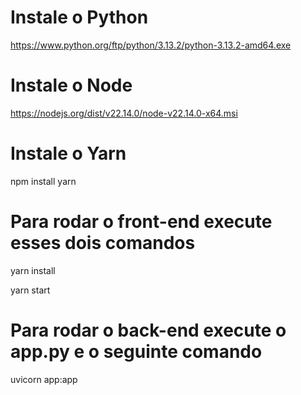 # Instale o Python

https://www.python.org/ftp/python/3.13.2/python-3.13.2-amd64.exe

# Instale o Node

https://nodejs.org/dist/v22.14.0/node-v22.14.0-x64.msi

# Instale o Yarn

npm install yarn

# Para rodar o front-end execute esses dois comandos

yarn install

yarn start

# Para rodar o back-end execute o app.py e o seguinte comando

uvicorn app:app
